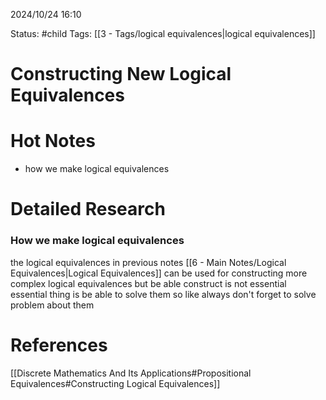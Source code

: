 2024/10/24
16:10

Status: #child
Tags: [[3 - Tags/logical equivalences|logical equivalences]]
# Constructing New Logical Equivalences


# Hot Notes
- how we make logical equivalences
# Detailed Research

### How we make logical equivalences
the logical equivalences in previous notes [[6 - Main Notes/Logical Equivalences|Logical Equivalences]] can be used for constructing more complex logical equivalences but be able construct is not essential essential thing is be able to solve them so like always don't forget to solve problem about them
# References

[[Discrete Mathematics And Its Applications#Propositional Equivalences#Constructing Logical Equivalences]]